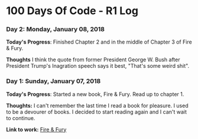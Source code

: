# 100 Days Of Code - R1 Log

### Day 2: Monday, January 08, 2018

**Today's Progress**:  Finished Chapter 2 and in the middle of Chapter 3 of Fire & Fury.

**Thoughts**  I think the quote from former President George W. Bush after President Trump's Inagration speech says it best, "That's some weird shit".

### Day 1: Sunday, January 07, 2018

**Today's Progress**: Started a new book, Fire & Fury.  Read up to chapter 1.

**Thoughts:** I can't remember the last time I read a book for pleasure.  I used to be a devourer of books.  I decided to start reading again and I can't wait to continue.

**Link to work:** [Fire & Fury](https://www.amazon.com/Fire-Fury-Inside-Trump-White-ebook/dp/B077F4WZZY/ref=sr_1_1?ie=UTF8&qid=1515438298&sr=8-1&keywords=fire+%26+fury)

